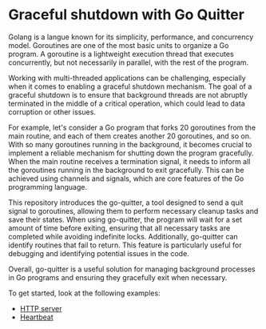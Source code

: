 # Graceful shutdown with Go Quitter

Golang is a langue known for its simplicity, performance, and concurrency model. Goroutines are one of the most basic units to organize a Go program. A goroutine is a lightweight execution thread that executes concurrently, but not necessarily in parallel, with the rest of the program.

Working with multi-threaded applications can be challenging, especially when it comes to enabling a graceful shutdown mechanism. The goal of a graceful shutdown is to ensure that background threads are not abruptly terminated in the middle of a critical operation, which could lead to data corruption or other issues.

For example, let's consider a Go program that forks 20 goroutines from the main routine, and each of them creates another 20 goroutines, and so on. With so many goroutines running in the background, it becomes crucial to implement a reliable mechanism for shutting down the program gracefully. When the main routine receives a termination signal, it needs to inform all the goroutines running in the background to exit gracefully. This can be achieved using channels and signals, which are core features of the Go programming language.

This repository introduces the go-quitter, a tool designed to send a quit signal to goroutines, allowing them to perform necessary cleanup tasks and save their states. When using go-quitter, the program will wait for a set amount of time before exiting, ensuring that all necessary tasks are completed while avoiding indefinite locks. Additionally, go-quitter can identify routines that fail to return. This feature is particularly useful for debugging and identifying potential issues in the code.

Overall, go-quitter is a useful solution for managing background processes in Go programs and ensuring they gracefully exit when necessary.

To get started, look at the following examples:

- [HTTP server](example/http_server/http_server.go)
- [Heartbeat](example/heartbeat/heartbeat.go)

